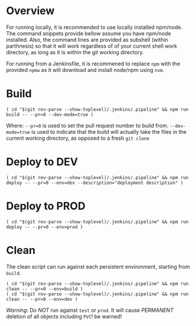 # Overview

For running locally, it is recommended to use locally installed npm/node. The command snippets provide bellow assume you have npm/node installed. Also, the command lines are provided as subshell (within parthnesis) so that it will work regardless of of your current shell work directory, as long as it is within the git working directory.

For running from a Jenkinsfile, it is recommened to replace `npm` with the provided `npmw` as it will download and install node/npm using `nvm`.

# Build
```
( cd "$(git rev-parse --show-toplevel)/.jenkins/.pipeline" && npm run build -- --pr=0 --dev-mode=true )
```
Where:
`--pr=0` is used to set the pull request number to build from.
`--dev-mode=true` is used to indicate that the build will actually take the files in the current working directory, as opposed to a fresh `git clone`

# Deploy to DEV
```
( cd "$(git rev-parse --show-toplevel)/.jenkins/.pipeline" && npm run deploy -- --pr=0 --env=dev --description="deployment description" )
```

# Deploy to PROD
```
( cd "$(git rev-parse --show-toplevel)/.jenkins/.pipeline" && npm run deploy -- --pr=0 --env=prod )
```

# Clean
The clean script can run against each persistent environment, starting from `build`.
```
( cd "$(git rev-parse --show-toplevel)/.jenkins/.pipeline" && npm run clean -- --pr=0 --env=build )
( cd "$(git rev-parse --show-toplevel)/.jenkins/.pipeline" && npm run clean -- --pr=0 --env=dev )
```

*Warning*: Do *NOT* run against `test` or `prod`. It will cause *PERMANENT* deletion of all objects including `PVC`! be warned!
